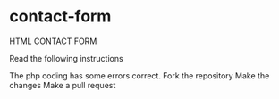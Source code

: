 # contact-form

HTML CONTACT FORM

Read the following instructions

The php coding has some errors correct.
Fork the repository
Make the changes
Make a pull request
